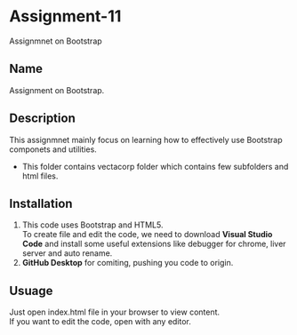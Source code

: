 # Assignment-11
 Assignmnet on Bootstrap

## Name
Assignment on Bootstrap.

## Description
This assignmnet mainly focus on learning how to effectively use Bootstrap componets and utilities.
 
* This folder contains vectacorp folder which contains few subfolders and html files. 

## Installation
1. This code uses Bootstrap and HTML5.  
To create file and edit the code, we need to download **Visual Studio Code** and install some useful extensions like debugger for chrome, liver server and auto rename.
2. **GitHub Desktop** for comiting, pushing you code to origin.

## Usuage
Just open index.html file in your browser to view content.  
If you want to edit the code, open with any editor.